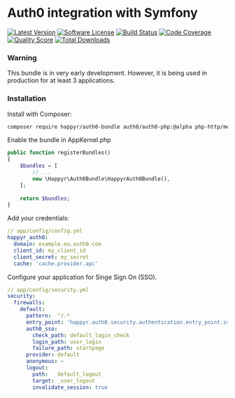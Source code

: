 # Auth0 integration with Symfony

[![Latest Version](https://img.shields.io/github/release/Happyr/auth0-bundle.svg?style=flat-square)](https://github.com/Happyr/auth0-bundle/releases)
[![Software License](https://img.shields.io/badge/license-MIT-brightgreen.svg?style=flat-square)](LICENSE)
[![Build Status](https://img.shields.io/travis/Happyr/auth0-bundle.svg?style=flat-square)](https://travis-ci.org/Happyr/auth0-bundle)
[![Code Coverage](https://img.shields.io/scrutinizer/coverage/g/Happyr/auth0-bundle.svg?style=flat-square)](https://scrutinizer-ci.com/g/Happyr/auth0-bundle)
[![Quality Score](https://img.shields.io/scrutinizer/g/Happyr/auth0-bundle.svg?style=flat-square)](https://scrutinizer-ci.com/g/Happyr/auth0-bundle)
[![Total Downloads](https://img.shields.io/packagist/dt/happyr/auth0-bundle.svg?style=flat-square)](https://packagist.org/packages/happyr/auth0-bundle)

### Warning

This bundle is in very early development. However, it is being used in production for at least 3 applications. 

### Installation

Install with Composer: 

```bash
composer require happyr/auth0-bundle auth0/auth0-php:@alpha php-http/message php-http/guzzle6-adapter 
```

Enable the bundle in AppKernel.php

```php
public function registerBundles()
{
    $bundles = [
        // ...
        new \Happyr\Auth0Bundle\HappyrAuth0Bundle(),
    ];
    
    return $bundles;
}       
```
Add your credentials: 

```yaml
// app/config/config.yml
happyr_auth0:
  domain: example.eu.auth0.com
  client_id: my_client_id
  client_secret: my_secret
  cache: 'cache.provider.apc'
```


Configure your application for Singe Sign On (SSO). 

```yaml
// app/config/security.yml
security:
  firewalls:
    default:
      pattern:  ^/.*
      entry_point: 'happyr.auth0.security.authentication.entry_point.sso.default'
      auth0_sso:
        check_path: default_login_check
        login_path: user_login
        failure_path: startpage
      provider: default
      anonymous: ~
      logout:
        path:   default_logout
        target: _user_logout
        invalidate_session: true
```
